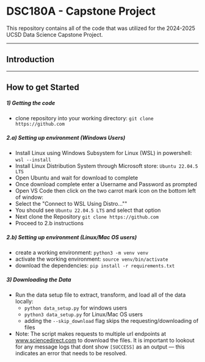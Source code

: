 # DSC180A - Capstone Project

This repository contains all of the code that was utilized for the 2024-2025 UCSD Data Science Capstone Project.

---
## Introduction


---
## How to get Started

##### 1) Getting the code
- clone repository into your working directory:
    `git clone https://github.com`

##### 2.a) Setting up environment (Windows Users)
- Install Linux using Windows Subsystem for Linux (WSL) in powershell:
    `wsl --install`
- Install Linux Distribution System through Microsoft store:
    `Ubuntu 22.04.5 LTS`
- Open Ubuntu and wait for download to complete
- Once download complete enter a Username and Password as prompted
- Open VS Code then click on the two carrot mark icon on the bottom left of window:
- Select the "Connect to WSL Using Distro...""
- You should see `Ubuntu 22.04.5 LTS` and select that option
- Next clone the Repository
    `git clone https://github.com`
- Proceed to 2.b instructions

##### 2.b) Setting up environment (Linux/Mac OS users)
- create a working environment:
    `python3 -m venv venv`
- activate the working environment:
    `source venv/bin/activate`
- download the dependencies:
    `pip install -r requirements.txt`

##### 3) Downloading the Data
- Run the data setup file to extract, transform, and load all of the data locally:
    - `python data_setup.py` for windows users
    - `python3 data_setup.py` for Linux/Mac OS users
    - adding the `--skip_download` flag skips the requesting/downloading of files
- Note: The script makes requests to multiple url endpoints at www.sciencedirect.com to download the files. It is important to lookout for any message logs that dont show `[SUCCESS]` as an output — this indicates an error that needs to be resolved.
